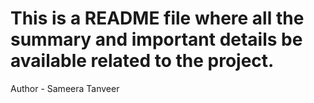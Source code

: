 # This is a README file where all the summary and important details be available related to the project.
Author - Sameera Tanveer
